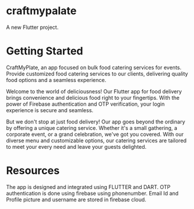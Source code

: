 # craftmypalate

A new Flutter project.

# Getting Started

CraftMyPlate, an app focused on bulk food catering services for events.
Provide customized food catering services to our clients, delivering quality food options and a seamless experience.

Welcome to the world of deliciousness! Our Flutter app for food delivery brings convenience and delicious food right to your fingertips. With the power of Firebase authentication and OTP verification, your login experience is secure and seamless.

But we don't stop at just food delivery! Our app goes beyond the ordinary by offering a unique catering service. Whether it's a small gathering, a corporate event, or a grand celebration, we've got you covered. With our diverse menu and customizable options, our catering services are tailored to meet your every need and leave your guests delighted.
# Resources
The app is designed and integrated using FLUTTER and DART.
OTP authentication is done using firebase using phonenumber.
Email Id and Profile picture and username are stored in firebase cloud.




 
 
